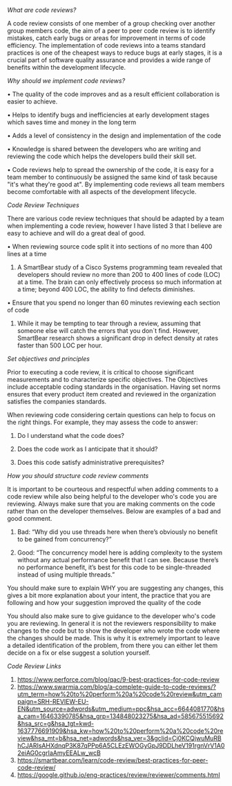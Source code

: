 *What are code reviews?*

A code review consists of one member of a group checking over another group members code, the aim of a peer to peer code review is to identify mistakes, catch early bugs or areas for improvement in terms of code efficiency. The implementation of code reviews into a teams standard practices is one of the cheapest ways to reduce bugs at early stages, it is a crucial part of software quality assurance and provides a wide range of benefits within the development lifecycle.   


*Why should we implement code reviews?*

• The quality of the code improves and as a result efficient collaboration is easier to achieve.

• Helps to identify bugs and inefficiencies at early development stages which saves time and money in the long term

• Adds a level of consistency in the design and implementation of the code 

• Knowledge is shared between the developers who are writing and reviewing the code which helps the developers build their skill set. 

• Code reviews help to spread the ownership of the code, it is easy for a team member to continuously be assigned the same kind of task because "it's what they're good at". By implementing code reviews all team members become comfortable with all aspects of the development lifecycle. 


*Code Review Techniques* 

There are various code review techniques that should be adapted by a team when implementing a code review, however I have listed 3 that I believe are easy to achieve and will do a great deal of good. 

• When reviewing source code split it into sections of no more than 400 lines at a time 
    
1.  A SmartBear study of a Cisco Systems programming team revealed that developers should review no more than 200 to 400 lines of code (LOC) at a time. The brain can only effectively process so much information at a time; beyond 400 LOC, the ability to find defects diminishes.

• Ensure that you spend no longer than 60 minutes reviewing each section of code

1.  While it may be tempting to tear through a review, assuming that someone else will catch the errors that you don´t find. However, SmartBear research shows a significant drop in defect density at rates faster than 500 LOC per hour. 

*Set objectives and principles* 

Prior to executing a code review, it is critical to choose significant measurements and to characterize specific objectives. The Objectives include acceptable coding standards in the organisation. Having set norms ensures that every product item created and reviewed in the organization satisfies the companies standards.

When reviewing code considering certain questions can help to focus on the right things. For example, they may assess the code to answer:

1. Do I understand what the code does?

2. Does the code work as I anticipate that it should?

3. Does this code satisfy administrative prerequisites?

*How you should structure code review comments* 

It is important to be courteous and respectful when adding comments to a code review while also being helpful to the developer who's code you are reviewing. Always make sure that you are making comments on the code rather than on the developer themselves. Below are examples of a bad and good comment. 

1. Bad: “Why did you use threads here when there’s obviously no benefit to be gained from concurrency?”

2. Good: “The concurrency model here is adding complexity to the system without any actual performance benefit that I can see. Because there’s no performance benefit, it’s best for this code to be single-threaded instead of using multiple threads.”

You should make sure to explain WHY you are suggesting any changes, this gives a bit more explanation about your intent, the practice that you are following and how your suggestion improved the quality of the code

You should also make sure to give guidance to the developer who's code you are reviewing. In general it is not the reviewers responsibility to make changes to the code but to show the developer who wrote the code where the changes should be made. This is why it is extremely important to leave a detailed identification of the problem, from there you can either let them decide on a fix or else suggest a solution yourself. 



*Code Review Links* 

1. https://www.perforce.com/blog/qac/9-best-practices-for-code-review
2. https://www.swarmia.com/blog/a-complete-guide-to-code-reviews/?utm_term=how%20to%20perform%20a%20code%20review&utm_campaign=SRH-REVIEW-EU-EN&utm_source=adwords&utm_medium=ppc&hsa_acc=6644081770&hsa_cam=16463390785&hsa_grp=134848023275&hsa_ad=585675515692&hsa_src=g&hsa_tgt=kwd-1637776691909&hsa_kw=how%20to%20perform%20a%20code%20review&hsa_mt=b&hsa_net=adwords&hsa_ver=3&gclid=Cj0KCQjwuMuRBhCJARIsAHXdnqP3K87qPPp6A5CLEzEWOGyGpJ9DDLheV191rgnVrV1A02eiAG0cgrIaAmyEEALw_wcB
3. https://smartbear.com/learn/code-review/best-practices-for-peer-code-review/ 
4. https://google.github.io/eng-practices/review/reviewer/comments.html